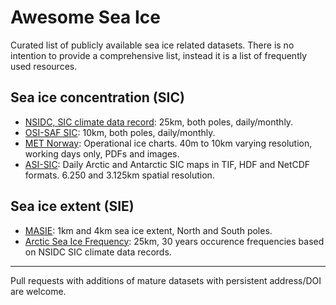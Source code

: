 # Awesome Sea Ice

Curated list of publicly available sea ice related datasets. There is no intention to provide a comprehensive list, instead it is a list of frequently used resources.

## Sea ice concentration (SIC)
* [NSIDC, SIC climate data record](https://nsidc.org/data/G02202/versions/3): 25km, both poles, daily/monthly.
* [OSI-SAF SIC](https://osi-saf.eumetsat.int/products/sea-ice-products): 10km, both poles, daily/monthly.
* [MET Norway](https://cryo.met.no/): Operational ice charts. 40m to 10km varying resolution, working days only, PDFs and images.
* [ASI-SIC](https://seaice.uni-bremen.de/sea-ice-concentration/amsre-amsr2/): Daily Arctic and Antarctic SIC maps in TIF, HDF and NetCDF formats. 6.250 and 3.125km spatial resolution.

## Sea ice extent (SIE)
* [MASIE](https://nsidc.org/data/G02186/versions/1): 1km and 4km sea ice extent, North and South poles.
* [Arctic Sea Ice Frequency](https://data.npolar.no/dataset/a89b2682-e1f8-44b5-ab73-e6ba65f3a7a7): 25km, 30 years occurence frequencies based on NSIDC SIC climate data records.

---
Pull requests with additions of mature datasets with persistent address/DOI are welcome.
